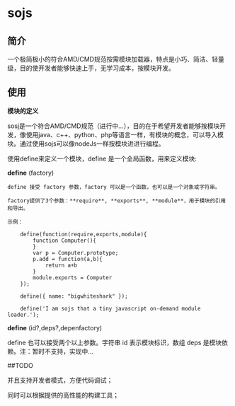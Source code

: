 #  sojs

## 简介
一个极简极小的符合AMD/CMD规范按需模块加载器，特点是小巧、简洁、轻量级，目的使开发者能够快速上手，无学习成本，按模块开发。

## 使用

**模块的定义**

sosj是一个符合AMD/CMD规范（进行中...），目的在于希望开发者能够按模块开发，像使用java、c++、python、php等语言一样，有模块的概念，可以导入模块。通过使用sojs可以像nodeJs一样按模块进进行编程。

使用define来定义一个模块，define 是一个全局函数，用来定义模块:

  **define** (factory)	

	define 接受 factory 参数，factory 可以是一个函数，也可以是一个对象或字符串。

	factory提供了3个参数：**require**, **exports**, **module**，用于模块的引用和导出。

	示例：

		define(function(require,exports,module){
			function Computer(){
			}
			var p = Computer.prototype;
			p.add = function(a,b){
				return a+b
			}
			module.exports = Computer
		});

		define({ name: "bigwhiteshark" });

		define('I am sojs that a tiny javascript on-demand module loader.');

  **define** (id?,deps?,depenfactory) 

  define 也可以接受两个以上参数。字符串 id 表示模块标识，数组 deps 是模块依赖。注：暂时不支持，实现中...



##TODO

并且支持开发者模式，方便代码调试；

同时可以根据提供的高性能的构建工具；





